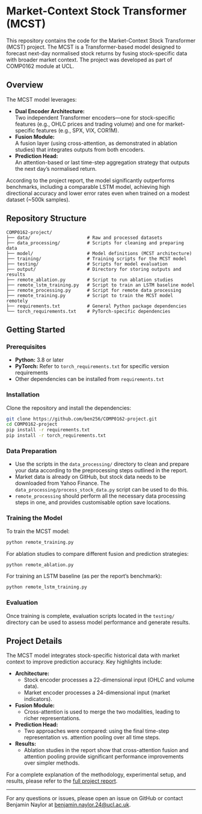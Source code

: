 # Market-Context Stock Transformer (MCST)

This repository contains the code for the Market-Context Stock Transformer (MCST) project. The MCST is a Transformer-based model designed to forecast next-day normalised stock returns by fusing stock-specific data with broader market context. The project was developed as part of COMP0162 module at UCL.

## Overview

The MCST model leverages:
- **Dual Encoder Architecture:**  
  Two independent Transformer encoders—one for stock-specific features (e.g., OHLC prices and trading volume) and one for market-specific features (e.g., SPX, VIX, COR1M).
- **Fusion Module:**  
  A fusion layer (using cross-attention, as demonstrated in ablation studies) that integrates outputs from both encoders.
- **Prediction Head:**  
  An attention-based or last time-step aggregation strategy that outputs the next day’s normalised return.

According to the project report, the model significantly outperforms benchmarks, including a comparable LSTM model, achieving high directional accuracy and lower error rates even when trained on a modest dataset (~500k samples).

## Repository Structure

```
COMP0162-project/
├── data/                     # Raw and processed datasets
├── data_processing/          # Scripts for cleaning and preparing data
├── model/                    # Model definitions (MCST architecture)
├── training/                 # Training scripts for the MCST model
├── testing/                  # Scripts for model evaluation
├── output/                   # Directory for storing outputs and results
├── remote_ablation.py        # Script to run ablation studies
├── remote_lstm_training.py   # Script to train an LSTM baseline model
├── remote_processing.py      # Script for remote data processing
├── remote_training.py        # Script to train the MCST model remotely
├── requirements.txt          # General Python package dependencies
└── torch_requirements.txt    # PyTorch-specific dependencies
```

## Getting Started

### Prerequisites

- **Python:** 3.8 or later
- **PyTorch:** Refer to `torch_requirements.txt` for specific version requirements
- Other dependencies can be installed from `requirements.txt`

### Installation

Clone the repository and install the dependencies:

```bash
git clone https://github.com/ben256/COMP0162-project.git
cd COMP0162-project
pip install -r requirements.txt
pip install -r torch_requirements.txt
```

### Data Preparation
- Use the scripts in the `data_processing/` directory to clean and prepare your data according to the preprocessing steps outlined in the report.
- Market data is already on GitHub, but stock data needs to be downloaded from Yahoo Finance. The `data_processing/process_stock_data.py` script can be used to do this.
- `remote_processing` should perform all the necessary data processing steps in one, and provides customisable option save locations.

### Training the Model

To train the MCST model:

```bash
python remote_training.py
```

For ablation studies to compare different fusion and prediction strategies:

```bash
python remote_ablation.py
```

For training an LSTM baseline (as per the report’s benchmark):

```bash
python remote_lstm_training.py
```

### Evaluation

Once training is complete, evaluation scripts located in the `testing/` directory can be used to assess model performance and generate results.

## Project Details

The MCST model integrates stock-specific historical data with market context to improve prediction accuracy. Key highlights include:

- **Architecture:**
    - Stock encoder processes a 22-dimensional input (OHLC and volume data).
    - Market encoder processes a 24-dimensional input (market indicators).
- **Fusion Module:**
    - Cross-attention is used to merge the two modalities, leading to richer representations.
- **Prediction Head:**
    - Two approaches were compared: using the final time-step representation vs. attention pooling over all time steps.
- **Results:**
    - Ablation studies in the report show that cross-attention fusion and attention pooling provide significant performance improvements over simpler methods.

For a complete explanation of the methodology, experimental setup, and results, please refer to the [full project report]().

---

For any questions or issues, please open an issue on GitHub or contact Benjamin Naylor at [benjamin.naylor.24@ucl.ac.uk](mailto:benjamin.naylor.24@ucl.ac.uk).